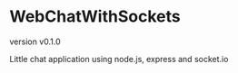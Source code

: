 WebChatWithSockets
==================

version v0.1.0

Little chat application using node.js, express and socket.io
